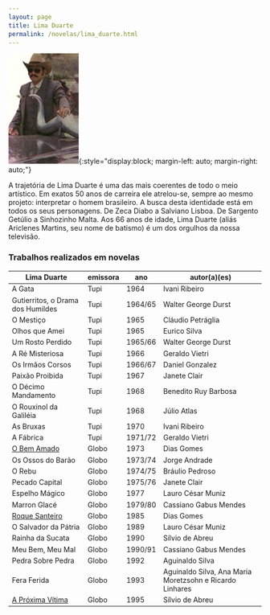 ```yaml
---
layout: page
title: Lima Duarte
permalink: /novelas/lima_duarte.html
---
```


![Lima Duarte](/novelas/img/roque_santeiro_l_duarte_r.jpg){:style="display:block; margin-left: auto; margin-right: auto;"} 

A trajetória de Lima Duarte é uma das mais coerentes de todo o meio artístico. Em exatos 50 anos de carreira ele atrelou-se, sempre ao mesmo projeto: interpretar o homem brasileiro. A busca desta identidade está em todos os seus personagens. De Zeca Diabo a Salviano Lisboa. De Sargento Getúlio a Sinhozinho Malta. Aos 66 anos de idade, Lima Duarte (aliás Ariclenes Martins, seu nome de batismo) é um dos orgulhos da nossa televisão.

### Trabalhos realizados em novelas

Lima Duarte | emissora | ano | autor(a)(es)
----------- | -------- | --- | ------------
A Gata | Tupi | 1964 | Ivani Ribeiro
Gutierritos, o Drama dos Humildes | Tupi | 1964/65 | Walter George Durst
O Mestiço | Tupi | 1965 | Cláudio Petráglia
Olhos que Amei | Tupi | 1965 | Eurico Silva
Um Rosto Perdido | Tupi | 1965/66 | Walter George Durst
A Ré Misteriosa | Tupi | 1966 | Geraldo Vietri
Os Irmãos Corsos | Tupi | 1966/67 | Daniel Gonzalez
Paixão Proibida | Tupi | 1967 | Janete Clair
O Décimo Mandamento | Tupi | 1968 | Benedito Ruy Barbosa
O Rouxinol da Galiléia | Tupi | 1968 | Júlio Atlas
As Bruxas | Tupi | 1970 | Ivani Ribeiro
A Fábrica | Tupi | 1971/72 | Geraldo Vietri
[O Bem Amado](/novelas/o_bem_amado.html) | Globo | 1973 | Dias Gomes
Os Ossos do Barão | Globo | 1973/74 | Jorge Andrade
O Rebu | Globo | 1974/75 | Bráulio Pedroso
Pecado Capital | Globo | 1975/76 | Janete Clair
Espelho Mágico | Globo | 1977 | Lauro César Muniz
Marron Glacé | Globo | 1979/80 | Cassiano Gabus Mendes
[Roque Santeiro](/novelas/roque_santeiro.html) | Globo | 1985 | Dias Gomes
O Salvador da Pátria | Globo | 1989 | Lauro César Muniz
Rainha da Sucata | Globo | 1990 | Sílvio de Abreu
Meu Bem, Meu Mal | Globo | 1990/91 | Cassiano Gabus Mendes
Pedra Sobre Pedra | Globo | 1992 | Aguinaldo Silva
Fera Ferida | Globo | 1993 | Aguinaldo Silva, Ana Maria Moretzsohn e Ricardo Linhares
[A Próxima Vítima](/novelas/a_proxima_vitima.html) | Globo | 1995 | Sílvio de Abreu
